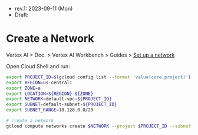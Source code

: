 * rev.1: 2023-09-11 (Mon)
* Draft: 

# Create a Network
Vertex AI > Doc. > Vertex AI Workbench > Guides > [Set up a network](https://cloud.google.com/vertex-ai/docs/workbench/managed/networking)

Open Cloud Shell and run:
```bash
export PROJECT_ID=$(gcloud config list --format 'value(core.project)')
export REGION=us-central1
export ZONE=a
export LOCATION=${REGION}-${ZONE}
export NETWORK=default-vpc-${PROJECT_ID}
export SUBNET=default-subnet-${PROJECT_ID}
export SUBNET_RANGE=10.128.0.0/20

# create a network
gcloud compute networks create $NETWORK --project $PROJECT_ID --subnet-mode=custom --mtu=1460 --bgp-routing-mode=regional
```
